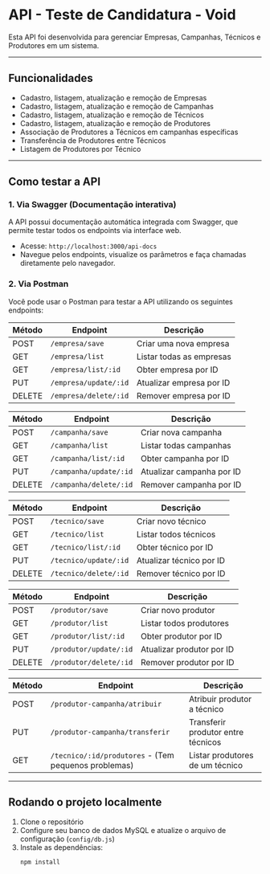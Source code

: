 # API - Teste de Candidatura - Void

Esta API foi desenvolvida para gerenciar Empresas, Campanhas, Técnicos e Produtores em um sistema.  

---

## Funcionalidades

- Cadastro, listagem, atualização e remoção de Empresas  
- Cadastro, listagem, atualização e remoção de Campanhas  
- Cadastro, listagem, atualização e remoção de Técnicos  
- Cadastro, listagem, atualização e remoção de Produtores  
- Associação de Produtores a Técnicos em campanhas específicas  
- Transferência de Produtores entre Técnicos  
- Listagem de Produtores por Técnico  

---

## Como testar a API

### 1. Via Swagger (Documentação interativa)

A API possui documentação automática integrada com Swagger, que permite testar todos os endpoints via interface web.

- Acesse: `http://localhost:3000/api-docs`
- Navegue pelos endpoints, visualize os parâmetros e faça chamadas diretamente pelo navegador.

### 2. Via Postman

Você pode usar o Postman para testar a API utilizando os seguintes endpoints:

| Método | Endpoint                 | Descrição                          |
|--------|--------------------------|----------------------------------|
| POST   | `/empresa/save`           | Criar uma nova empresa            |
| GET    | `/empresa/list`           | Listar todas as empresas          |
| GET    | `/empresa/list/:id`       | Obter empresa por ID              |
| PUT    | `/empresa/update/:id`     | Atualizar empresa por ID          |
| DELETE | `/empresa/delete/:id`     | Remover empresa por ID            |

| Método | Endpoint                 | Descrição                          |
|--------|--------------------------|----------------------------------|
| POST   | `/campanha/save`          | Criar nova campanha               |
| GET    | `/campanha/list`          | Listar todas campanhas            |
| GET    | `/campanha/list/:id`      | Obter campanha por ID             |
| PUT    | `/campanha/update/:id`    | Atualizar campanha por ID         |
| DELETE | `/campanha/delete/:id`    | Remover campanha por ID           |

| Método | Endpoint                 | Descrição                          |
|--------|--------------------------|----------------------------------|
| POST   | `/tecnico/save`           | Criar novo técnico                |
| GET    | `/tecnico/list`           | Listar todos técnicos             |
| GET    | `/tecnico/list/:id`       | Obter técnico por ID              |
| PUT    | `/tecnico/update/:id`     | Atualizar técnico por ID          |
| DELETE | `/tecnico/delete/:id`     | Remover técnico por ID            |

| Método | Endpoint                  | Descrição                         |
|--------|---------------------------|---------------------------------|
| POST   | `/produtor/save`           | Criar novo produtor              |
| GET    | `/produtor/list`           | Listar todos produtores          |
| GET    | `/produtor/list/:id`       | Obter produtor por ID            |
| PUT    | `/produtor/update/:id`     | Atualizar produtor por ID        |
| DELETE | `/produtor/delete/:id`     | Remover produtor por ID          |

| Método | Endpoint                     | Descrição                         |
|--------|------------------------------|---------------------------------|
| POST   | `/produtor-campanha/atribuir`| Atribuir produtor a técnico      |
| PUT    | `/produtor-campanha/transferir` | Transferir produtor entre técnicos |
| GET    | `/tecnico/:id/produtores` - (Tem pequenos problemas)   | Listar produtores de um técnico  |

---

## Rodando o projeto localmente

1. Clone o repositório  
2. Configure seu banco de dados MySQL e atualize o arquivo de configuração (`config/db.js`)  
3. Instale as dependências:  
   ```bash
   npm install
